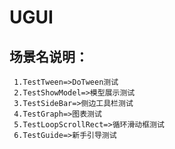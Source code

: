 # UGUI

## 场景名说明：
     1.TestTween=>DoTween测试
     2.TestShowModel=>模型展示测试
     3.TestSideBar=>侧边工具栏测试
     4.TestGraph=>图表测试
     5.TestLoopScrollRect=>循环滑动框测试
     6.TestGuide=>新手引导测试

